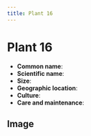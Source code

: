 ```yaml
---
title: Plant 16
---
```

# Plant 16

- **Common name**:
- **Scientific name**:
- **Size**:
- **Geographic location**:
- **Culture**:
- **Care and maintenance**:


## Image

<!-- Add an image of the plant below. For example:
![Plant 16](images/plant-16.jpg)
-->
